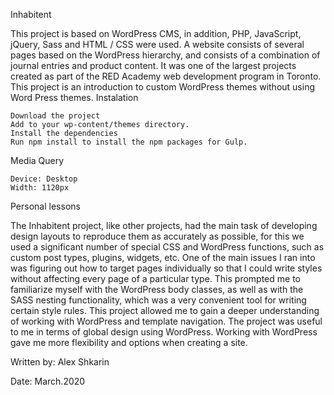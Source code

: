 Inhabitent 

This project is based on WordPress CMS, in addition, PHP, JavaScript, jQuery, Sass and HTML / CSS were used. 
A website consists of several pages based on the WordPress hierarchy, and consists of a combination of journal 
entries and product content. It was one of the largest projects created as part of the RED Academy web development 
program in Toronto. This project is an introduction to custom WordPress themes without using Word Press themes.
Instalation

    Download the project
    Add to your wp-content/themes directory.
    Install the dependencies
    Run npm install to install the npm packages for Gulp.


Media Query

    Device: Desktop
    Width: 1120px

Personal lessons

The Inhabitent project, like other projects, had the main task of developing design layouts to reproduce them as accurately as possible, for this we used a significant number of special CSS and WordPress functions, such as custom post types, plugins, widgets, etc.
One of the main issues I ran into was figuring out how to target pages individually so that I could write styles without affecting every page of a particular type. This prompted me to familiarize myself with the WordPress body classes, as well as with the SASS nesting functionality, which was a very convenient tool for writing certain style rules.
This project allowed me to gain a deeper understanding of working with WordPress and template navigation. The project was useful to me in terms of global design using WordPress. Working with WordPress gave me more flexibility and options when creating a site.

Written by:
Alex Shkarin

Date: March.2020
